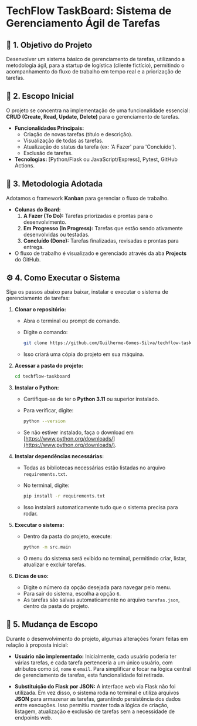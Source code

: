 # TechFlow TaskBoard: Sistema de Gerenciamento Ágil de Tarefas

## 📝 1. Objetivo do Projeto

Desenvolver um sistema básico de gerenciamento de tarefas, utilizando a metodologia ágil, para a startup de logística (cliente fictício), permitindo o acompanhamento do fluxo de trabalho em tempo real e a priorização de tarefas.

## 🚧 2. Escopo Inicial

O projeto se concentra na implementação de uma funcionalidade essencial: **CRUD (Create, Read, Update, Delete)** para o gerenciamento de tarefas.
* **Funcionalidades Principais:**
    * Criação de novas tarefas (título e descrição).
    * Visualização de todas as tarefas.
    * Atualização do status da tarefa (ex: 'A Fazer' para 'Concluído').
    * Exclusão de tarefas.
* **Tecnologias:** [Python/Flask ou JavaScript/Express], Pytest, GitHub Actions.

## 🚀 3. Metodologia Adotada

Adotamos o framework **Kanban** para gerenciar o fluxo de trabalho.
* **Colunas do Board:**
    1.  **A Fazer (To Do):** Tarefas priorizadas e prontas para o desenvolvimento.
    2.  **Em Progresso (In Progress):** Tarefas que estão sendo ativamente desenvolvidas ou testadas.
    3.  **Concluído (Done):** Tarefas finalizadas, revisadas e prontas para entrega.
* O fluxo de trabalho é visualizado e gerenciado através da aba **Projects** do GitHub.

## ⚙️ 4. Como Executar o Sistema

Siga os passos abaixo para baixar, instalar e executar o sistema de gerenciamento de tarefas:

1. **Clonar o repositório:**

   * Abra o terminal ou prompt de comando.
   * Digite o comando:

     ```bash
     git clone https://github.com/Guilherme-Gomes-Silva/techflow-taskboard.git
     ```
   * Isso criará uma cópia do projeto em sua máquina.

2. **Acessar a pasta do projeto:**

   ```bash
   cd techflow-taskboard
   ```

3. **Instalar o Python:**

   * Certifique-se de ter o **Python 3.11** ou superior instalado.
   * Para verificar, digite:

     ```bash
     python --version
     ```
   * Se não estiver instalado, faça o download em [https://www.python.org/downloads/](https://www.python.org/downloads/).

4. **Instalar dependências necessárias:**

   * Todas as bibliotecas necessárias estão listadas no arquivo `requirements.txt`.
   * No terminal, digite:

     ```bash
     pip install -r requirements.txt
     ```
   * Isso instalará automaticamente tudo que o sistema precisa para rodar.

5. **Executar o sistema:**

   * Dentro da pasta do projeto, execute:

     ```bash
     python -m src.main
     ```
   * O menu do sistema será exibido no terminal, permitindo criar, listar, atualizar e excluir tarefas.

6. **Dicas de uso:**

   * Digite o número da opção desejada para navegar pelo menu.
   * Para sair do sistema, escolha a opção `6`.
   * As tarefas são salvas automaticamente no arquivo `tarefas.json`, dentro da pasta do projeto.

## 🔄 5. Mudança de Escopo

Durante o desenvolvimento do projeto, algumas alterações foram feitas em relação à proposta inicial:

* **Usuário não implementado:**
  Inicialmente, cada usuário poderia ter várias tarefas, e cada tarefa pertenceria a um único usuário, com atributos como `id`, `nome` e `email`. Para simplificar e focar na lógica central de gerenciamento de tarefas, esta funcionalidade foi retirada.

* **Substituição do Flask por JSON:**
  A interface web via Flask não foi utilizada. Em vez disso, o sistema roda no terminal e utiliza arquivos **JSON** para armazenar as tarefas, garantindo persistência dos dados entre execuções. Isso permitiu manter toda a lógica de criação, listagem, atualização e exclusão de tarefas sem a necessidade de endpoints web.
